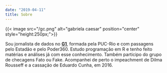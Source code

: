 ```yaml
---
date: "2019-04-11"
title: Sobre
---
```

{{< image src="/gc.png" alt="gabriela caesar" position="center" style="height:250px;">}}

Sou jornalista de dados no [**G1**](https://g1.globo.com), formada pela PUC-Rio e com passagens pelo Estadão e pelo Poder360. Estudo programação em R e tenho feito matérias e análises já com esse conhecimento. Também participo do grupo de checagens Fato ou Fake. Acompanhei de perto o impeachment de Dilma Rousseff e a cassação de Eduardo Cunha, em 2016.
